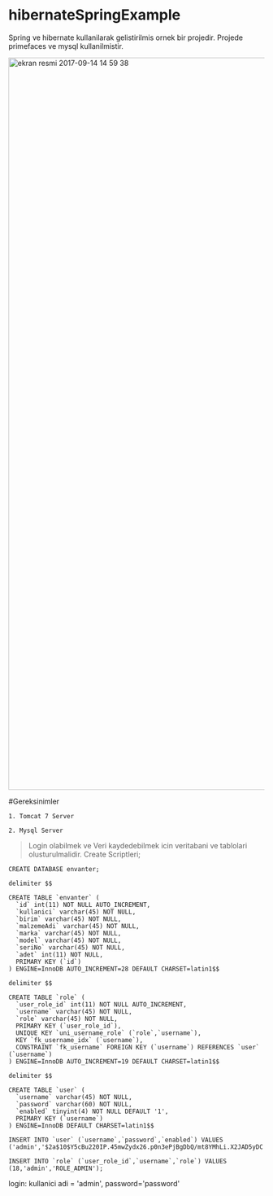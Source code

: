 # hibernateSpringExample
Spring ve hibernate kullanilarak gelistirilmis ornek bir projedir. Projede primefaces ve mysql kullanilmistir.

<img width="1439" alt="ekran resmi 2017-09-14 14 59 38" src="https://user-images.githubusercontent.com/28479025/30431926-c75a46b6-9968-11e7-87a7-a6043ec2817b.png">


#Gereksinimler

    1. Tomcat 7 Server
    
    2. Mysql Server
    
>Login olabilmek ve Veri kaydedebilmek icin veritabani ve tablolari olusturulmalidir. Create Scriptleri;

```
CREATE DATABASE envanter;

delimiter $$

CREATE TABLE `envanter` (
  `id` int(11) NOT NULL AUTO_INCREMENT,
  `kullanici` varchar(45) NOT NULL,
  `birim` varchar(45) NOT NULL,
  `malzemeAdi` varchar(45) NOT NULL,
  `marka` varchar(45) NOT NULL,
  `model` varchar(45) NOT NULL,
  `seriNo` varchar(45) NOT NULL,
  `adet` int(11) NOT NULL,
  PRIMARY KEY (`id`)
) ENGINE=InnoDB AUTO_INCREMENT=28 DEFAULT CHARSET=latin1$$

delimiter $$

CREATE TABLE `role` (
  `user_role_id` int(11) NOT NULL AUTO_INCREMENT,
  `username` varchar(45) NOT NULL,
  `role` varchar(45) NOT NULL,
  PRIMARY KEY (`user_role_id`),
  UNIQUE KEY `uni_username_role` (`role`,`username`),
  KEY `fk_username_idx` (`username`),
  CONSTRAINT `fk_username` FOREIGN KEY (`username`) REFERENCES `user` (`username`)
) ENGINE=InnoDB AUTO_INCREMENT=19 DEFAULT CHARSET=latin1$$

delimiter $$

CREATE TABLE `user` (
  `username` varchar(45) NOT NULL,
  `password` varchar(60) NOT NULL,
  `enabled` tinyint(4) NOT NULL DEFAULT '1',
  PRIMARY KEY (`username`)
) ENGINE=InnoDB DEFAULT CHARSET=latin1$$

INSERT INTO `user` (`username`,`password`,`enabled`) VALUES ('admin','$2a$10$Y5cBu220IP.45mwZydx26.p0n3ePjBgDbQ/mt8YMhLi.X2JAD5yDC',1);

INSERT INTO `role` (`user_role_id`,`username`,`role`) VALUES (18,'admin','ROLE_ADMIN');
```

login: kullanici adi = 'admin', password='password'



    
